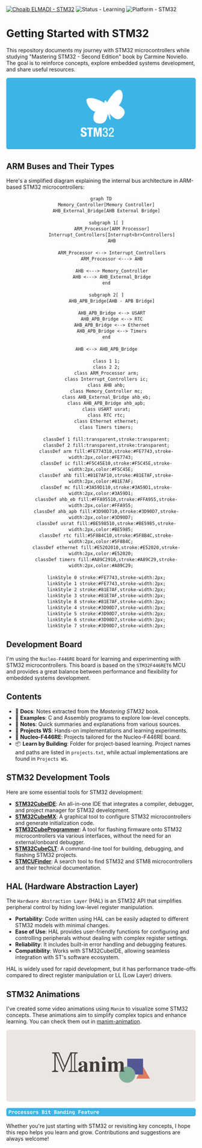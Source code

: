 [![Choaib ELMADI - STM32](https://img.shields.io/badge/Choaib_ELMADI-STM32-8800dd)](https://elmadichoaib.vercel.app) ![Status - Learning](https://img.shields.io/badge/Status-Learning-2bd729) ![Platform - STM32](https://img.shields.io/badge/Platform-STM32-f7d620)

# Getting Started with STM32

This repository documents my journey with STM32 microcontrollers while studying "Mastering STM32 - Second Edition" book by Carmine Noviello. The goal is to reinforce concepts, explore embedded systems development, and share useful resources.

<div align="center">

![STM32](./Assets/stm32.png)

</div>

## ARM Buses and Their Types

Here's a simplified diagram explaining the internal bus architecture in ARM-based STM32 microcontrollers:

<div align="center">

```mermaid
graph TD
    Memory_Controller[Memory Controller]
    AHB_External_Bridge[AHB External Bridge]

    subgraph 1[ ]
        ARM_Processor[ARM Processor]
        Interrupt_Controllers[Interrupt<br>Controllers]
        AHB

        ARM_Processor <--> Interrupt_Controllers
        ARM_Processor <---> AHB

        AHB <---> Memory_Controller
        AHB <---> AHB_External_Bridge
    end

    subgraph 2[ ]
        AHB_APB_Bridge[AHB - APB Bridge]

        AHB_APB_Bridge <--> USART
        AHB_APB_Bridge <--> RTC
        AHB_APB_Bridge <--> Ethernet
        AHB_APB_Bridge <--> Timers
    end

    AHB <--> AHB_APB_Bridge

    class 1 1;
    class 2 2;
    class ARM_Processor arm;
    class Interrupt_Controllers ic;
    class AHB ahb;
    class Memory_Controller mc;
    class AHB_External_Bridge ahb_eb;
    class AHB_APB_Bridge ahb_apb;
    class USART usrat;
    class RTC rtc;
    class Ethernet ethernet;
    class Timers timers;

    classDef 1 fill:transparent,stroke:transparent;
    classDef 2 fill:transparent,stroke:transparent;
    classDef arm fill:#FE774310,stroke:#FE7743,stroke-width:2px,color:#FE7743;
    classDef ic fill:#F5C45E10,stroke:#F5C45E,stroke-width:2px,color:#F5C45E;
    classDef ahb fill:#81E7AF10,stroke:#81E7AF,stroke-width:2px,color:#81E7AF;
    classDef mc fill:#3A59D110,stroke:#3A59D1,stroke-width:2px,color:#3A59D1;
    classDef ahb_eb fill:#FFA95510,stroke:#FFA955,stroke-width:2px,color:#FFA955;
    classDef ahb_apb fill:#3D90D710,stroke:#3D90D7,stroke-width:2px,color:#3D90D7;
    classDef usrat fill:#BE598510,stroke:#BE5985,stroke-width:2px,color:#BE5985;
    classDef rtc fill:#5F8B4C10,stroke:#5F8B4C,stroke-width:2px,color:#5F8B4C;
    classDef ethernet fill:#E5202010,stroke:#E52020,stroke-width:2px,color:#E52020;
    classDef timers fill:#A89C2910,stroke:#A89C29,stroke-width:2px,color:#A89C29;

    linkStyle 0 stroke:#FE7743,stroke-width:2px;
    linkStyle 1 stroke:#FE7743,stroke-width:2px;
    linkStyle 2 stroke:#81E7AF,stroke-width:2px;
    linkStyle 3 stroke:#81E7AF,stroke-width:2px;
    linkStyle 8 stroke:#81E7AF,stroke-width:2px;
    linkStyle 4 stroke:#3D90D7,stroke-width:2px;
    linkStyle 5 stroke:#3D90D7,stroke-width:2px;
    linkStyle 6 stroke:#3D90D7,stroke-width:2px;
    linkStyle 7 stroke:#3D90D7,stroke-width:2px;
```

</div>

## Development Board

I'm using the `Nucleo-F446RE` board for learning and experimenting with STM32 microcontrollers. This board is based on the `STM32F446RET6` MCU and provides a great balance between performance and flexibility for embedded systems development.

## Contents

- 📘 **Docs**: Notes extracted from the _Mastering STM32_ book.
- 🧪 **Examples**: C and Assembly programs to explore low-level concepts.
- 📝 **Notes**: Quick summaries and explanations from various sources.
- 🧰 **Projects WS**: Hands-on implementations and learning experiments.
- 🔧 **Nucleo-F446RE**: Projects tailored for the Nucleo-F446RE board.
- 📦 **Learn by Building**: Folder for project-based learning. Project names and paths are listed in `projects.txt`, while actual implementations are found in `Projects WS`.

## STM32 Development Tools

Here are some essential tools for STM32 development:

- **[STM32CubeIDE](https://www.st.com/en/development-tools/stm32cubeide.html)**: An all-in-one IDE that integrates a compiler, debugger, and project manager for STM32 development.
- **[STM32CubeMX](https://www.st.com/en/development-tools/stm32cubemx.html)**: A graphical tool to configure STM32 microcontrollers and generate initialization code.
- **[STM32CubeProgrammer](https://www.st.com/en/development-tools/stm32cubeprog.html)**: A tool for flashing firmware onto STM32 microcontrollers via various interfaces, without the need for an external/onboard debugger.
- **[STM32CubeCLT](https://www.st.com/en/development-tools/stm32cubeclt.html)**: A command-line tool for building, debugging, and flashing STM32 projects.
- **[STMCUFinder](https://www.st.com/en/development-tools/st-mcu-finder-pc.html)**: A search tool to find STM32 and STM8 microcontrollers and their technical documentation.

## HAL (Hardware Abstraction Layer)

The `Hardware Abstraction Layer` (HAL) is an STM32 API that simplifies peripheral control by hiding low-level register manipulation.

- **Portability**: Code written using HAL can be easily adapted to different STM32 models with minimal changes.
- **Ease of Use**: HAL provides user-friendly functions for configuring and controlling peripherals without dealing with complex register settings.
- **Reliability**: It includes built-in error handling and debugging features.
- **Compatibility**: Works with STM32CubeIDE, allowing seamless integration with ST's software ecosystem.

HAL is widely used for rapid development, but it has performance trade-offs compared to direct register manipulation or LL (Low Layer) drivers.

## STM32 Animations

I've created some video animations using `Manim` to visualize some STM32 concepts. These animations aim to simplify complex topics and enhance learning. You can check them out in [manim-animation](https://github.com/Choaib-ELMADI/manim-animation).

<div align="center">

[![Manim](./Assets/manim.png)](https://github.com/Choaib-ELMADI/manim-animation)

[![Processors Bit Banding Feature](./Assets/bit-banding-feature.png)](https://github.com/Choaib-ELMADI/manim-animation/tree/master/Projects/Processors_Bit_Banding_Feature)

</div>

Whether you're just starting with STM32 or revisiting key concepts, I hope this repo helps you learn and grow. Contributions and suggestions are always welcome!
